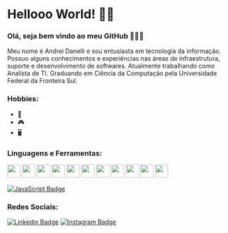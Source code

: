 # Hellooo World! 👨‍💻

### Olá, seja bem vindo ao meu GitHub 👏🎊🎉

Meu nome é Andrei Danelli e sou entusiasta em tecnologia da informação. Possuo alguns conhecimentos e experiências
nas áreas de infraestrutura, suporte e desenvolvimento de softwares. Atualmente trabalhando como Analista de TI.
Graduando em Ciência da Computação pela Universidade Federal da Fronteira Sul.

### Hobbies:
-  🎵
-  🎮
-  🖥️

### Linguagens e Ferramentas:
<img src="https://img.icons8.com/color/48/000000/html-5--v1.ico" width="30"> <img src="https://img.icons8.com/color/48/000000/javascript--v1.ico" width="30"> <img src="https://img.icons8.com/color/48/000000/css3.png" width="30"> <img src="https://img.icons8.com/color/48/000000/git.png" width="30"> <img src="https://img.icons8.com/color/48/000000/console.png" width="30"> <img src="https://img.icons8.com/color/48/000000/github--v1.png" width="30"> <img src="https://img.icons8.com/color/48/000000/visual-studio-code-2019.png" width="30"> <img src="https://img.icons8.com/color/48/000000/delphi-ide.png" width="30"> <img src="https://img.icons8.com/color/48/000000/python--v1.png" width="30"> <img src="https://img.icons8.com/color/48/000000/bootstrap.png" width="30"> <img src="https://img.icons8.com/color/48/000000/postgreesql.png" width="30">

[![JavaScript Badge](https://img.shields.io/badge/-JavaScript-yellow?style=flat-square&logo=JavaScript&logoColor=white)]()

### Redes Sociais:
[![Linkedin Badge](https://img.shields.io/badge/-LinkedIn-blue?style=flat-square&logo=Linkedin&logoColor=white&link=https://www.linkedin.com/in/andrei-danelli-a884141a4/)](https://www.linkedin.com/in/andrei-danelli-a884141a4/)
[![Instagram Badge](https://img.shields.io/badge/-Instagram-gray?style=flat-square&logo=Instagram&LogoColor=white&link=https://www.instagram.com/_andreidanelli_/)](https://www.instagram.com/_andreidanelli_/)
